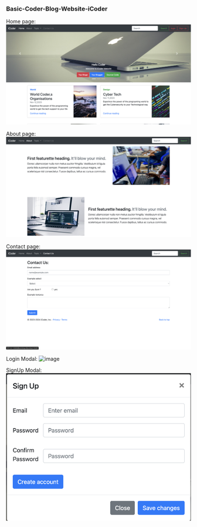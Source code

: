 <h3>Basic-Coder-Blog-Website-iCoder</h3>

Home page:
![image](https://github.com/Suban2108/Basic-Coder-Blog-Website-iCoder-/blob/main/image/mainpage.png)

About page:
![image](https://github.com/Suban2108/Basic-Coder-Blog-Website-iCoder-/blob/main/image/Aboutpage.png)

Contact page:
![image](https://github.com/Suban2108/Basic-Coder-Blog-Website-iCoder-/blob/main/image/Contactpage.png)

Login Modal:
![image](https://github.com/Suban2108/Basic-Coder-Blog-Website-iCoder-/blob/main/image/loginModalpage.png)

SignUp Modal:
![image](https://github.com/Suban2108/Basic-Coder-Blog-Website-iCoder-/blob/main/image/SignUpModal.png)
